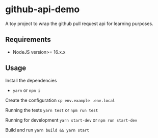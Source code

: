 # github-api-demo
A toy project to wrap the github pull request api for learning purposes. 

## Requirements
* NodeJS version>= 16.x.x

## Usage
Install the dependencies
* `yarn` or `npm i`

Create the configuration
`cp env.example .env.local`

Running the tests
`yarn test` or `npm run test`

Running for development
`yarn start-dev` or `npm run start-dev`

Build and run
`yarn build && yarn start`